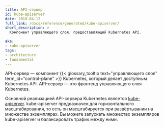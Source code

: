```yaml
---
title: API-сервер
id: kube-apiserver
date: 2018-04-12
full_link: /docs/reference/generated/kube-apiserver/
short_description: >
  Компонент управляющего слоя, предоставляющий Kubernetes API.

aka:
- kube-apiserver
tags:
- architecture
- fundamental
---
```

 API-сервер — компонент {{< glossary_tooltip text="управляющего слоя" term_id="control-plane" >}} Kubernetes,
который делает доступным Kubernetes API. API-сервер — это фронтенд управляющего слоя Kubernetes.

<!--more-->

Основной реализацией API-сервера Kubernetes является [kube-apiserver](/docs/reference/generated/kube-apiserver/).
kube-apiserver предназначен для горизонтального масштабирования, то есть он масштабируется при развёртывании
на множестве экземплярах. Вы можете запускать множество экземпляров kube-apiserver и балансировать трафик между ними.
